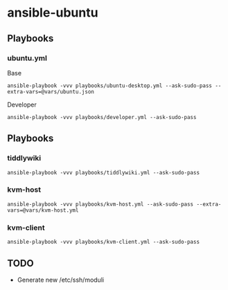 # ansible-ubuntu

## Playbooks

### ubuntu.yml

Base
```
ansible-playbook -vvv playbooks/ubuntu-desktop.yml --ask-sudo-pass --extra-vars=@vars/ubuntu.json
```

Developer
```
ansible-playbook -vvv playbooks/developer.yml --ask-sudo-pass
```

## Playbooks

### tiddlywiki
```
ansible-playbook -vvv playbooks/tiddlywiki.yml --ask-sudo-pass
```

### kvm-host
```
ansible-playbook -vvv playbooks/kvm-host.yml --ask-sudo-pass --extra-vars=@vars/kvm-host.yml
```

### kvm-client
```
ansible-playbook -vvv playbooks/kvm-client.yml --ask-sudo-pass
```

## TODO
 - Generate new /etc/ssh/moduli

